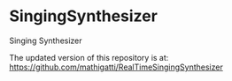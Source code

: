 # SingingSynthesizer
Singing Synthesizer

The updated version of this repository is at: https://github.com/mathigatti/RealTimeSingingSynthesizer
